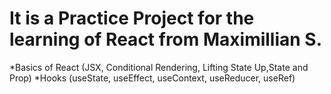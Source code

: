 # It is a Practice Project for the learning of React from Maximillian S.

*Basics of React (JSX, Conditional Rendering, Lifting State Up,State and Prop)
*Hooks (useState, useEffect, useContext, useReducer, useRef)

